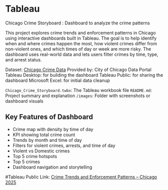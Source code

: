 # Tableau
Chicago Crime Storyboard : Dashboard to analyze the crime patterns

This project explores crime trends and enforcement patterns in Chicago using interactive dashboards built in Tableau. The goal is to help identify when and where crimes happen the most, how violent crimes differ from non-violent ones, and which times of day or week are more risky. The dashboard uses real-world data and lets users filter crimes by time, type, and arrest status.

Dataset: [Chicago Crime Data](https://data.cityofchicago.org/Public-Safety/Crimes-2001-to-Present/ijzp-q8t2)
Provided by: City of Chicago Data Portal
Tableau Desktop: for building the dashboard
Tableau Public: for sharing the dashboard
Microsoft Excel: for initial data cleanup

`Chicago_Crime_Storyboard.twbx`: The Tableau workbook file
`README.md`: Project summary and explanation
`/images`: Folder with screenshots or dashboard visuals

## Key Features of Dashboard
- Crime map with density by time of day
- KPI showing total crime count
- Trends by month and time of day
- Filters for violent crimes, arrests, and time of day
- Violent vs Domestic crimes
- Top 5 crime hotspots
- Top 5 crimes
- Dashboard navigation and storytelling

#Tableau Public Link: [Crime Trends and Enforcement Patterns – Chicago 2025](https://public.tableau.com/views/ChicagoCrimeDashboard_17528008163760/CrimeTrendsandEnforcementPatternsChicagoCityOverview2025?:language=en-US&:sid=&:redirect=auth&:display_count=n&:origin=viz_share_link)




